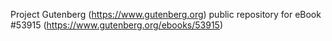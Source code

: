 Project Gutenberg (https://www.gutenberg.org) public repository for
eBook #53915 (https://www.gutenberg.org/ebooks/53915)
